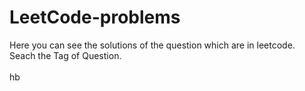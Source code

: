# LeetCode-problems
Here you can see the solutions of the question which are in leetcode.<br>
Seach the Tag of Question.<br>
<br>
hb
